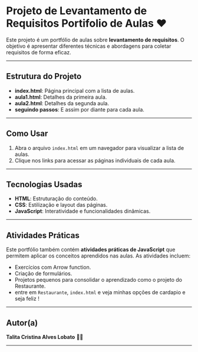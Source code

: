 # Projeto de Levantamento de Requisitos Portifolio de Aulas ❤

Este projeto é um portfólio de aulas sobre **levantamento de requisitos**. O objetivo é apresentar diferentes técnicas e abordagens para coletar requisitos de forma eficaz.

---

## Estrutura do Projeto

- **index.html**: Página principal com a lista de aulas.
- **aula1.html**: Detalhes da primeira aula.
- **aula2.html**: Detalhes da segunda aula.
- **seguindo passos**: E assim por diante para cada aula.

---

## Como Usar

1. Abra o arquivo `index.html` em um navegador para visualizar a lista de aulas.
2. Clique nos links para acessar as páginas individuais de cada aula.

---

## Tecnologias Usadas

- **HTML**: Estruturação do conteúdo.
- **CSS**: Estilização e layout das páginas.
- **JavaScript**: Interatividade e funcionalidades dinâmicas.

---

## Atividades Práticas

Este portfólio também contém **atividades práticas de JavaScript** que permitem aplicar os conceitos aprendidos nas aulas. As atividades incluem:

- Exercícios com Arrow function.
- Criação de formulários.
- Projetos pequenos para consolidar o aprendizado como o projeto do Restaurante.
- entre em `Restaurante`, `index.html` e veja minhas opções de cardapio e seja feliz !

---

## Autor(a)

**Talita Cristina Alves Lobato** 🦄🦄

---
